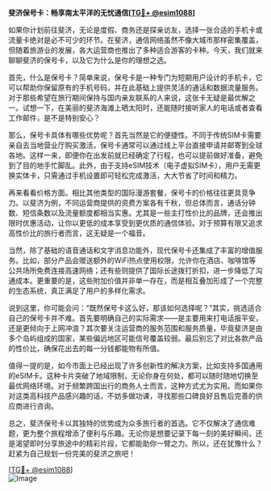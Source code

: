 **斐济保号卡：畅享南太平洋的无忧通信[[TG💪+ @esim1088](https://t.me/s/esim1088)]**

如果你计划前往斐济，无论是度假、商务还是探亲访友，选择一张合适的手机卡或流量卡绝对是必不可少的环节。在斐济，通信网络虽然不像大城市那样密集覆盖，但随着旅游业的发展，各大运营商也推出了多种适合游客的卡种。今天，我们就来聊聊斐济的保号卡，以及它为什么是你的理想之选。

首先，什么是保号卡？简单来说，保号卡是一种专门为短期用户设计的手机卡，它可以帮助你保留原有的手机号码，并在此基础上提供灵活的通话和数据流量服务。对于那些希望在旅行期间保持与国内亲友联系的人来说，这张卡无疑是最优解之一。试想一下，在美丽的斐济海滩上晒太阳时，还能随时接听家人的电话或者查看工作邮件，是不是特别安心？

那么，保号卡具体有哪些优势呢？首先当然是它的便捷性。不同于传统SIM卡需要亲自去当地营业厅购买激活，保号卡通常可以通过线上平台直接申请并邮寄到全球各地。这样一来，即便你在出发前就已经确定了行程，也可以提前做好准备，避免到了目的地手忙脚乱。此外，由于支持eSIM技术（电子虚拟SIM卡），用户无需更换实体卡，只需通过手机设置即可轻松完成激活，大大节省了时间和精力。

再来看看价格方面。相比其他类型的国际漫游套餐，保号卡的价格往往更具竞争力。以斐济为例，不同运营商提供的资费方案各有千秋，但总体而言，通话分钟数、短信条数以及流量额度都相当实惠。尤其是一些主打性价比的品牌，还会推出限时优惠活动，让你以更低的成本享受到更优质的通信体验。对于预算有限又追求高性价比的旅行者而言，这无疑是一个福音。

当然，除了基础的语音通话和文字消息功能外，现代保号卡还集成了丰富的增值服务。比如，部分产品会赠送额外的WiFi热点使用权限，允许你在酒店、咖啡馆等公共场所免费连接高速网络；还有些则提供了国际长途拨打折扣，进一步降低了沟通成本。更重要的是，这些附加价值并非单一存在，而是相互叠加形成了一个完整的生态系统，真正满足了用户的多样化需求。

说到这里，你可能会问：“既然保号卡这么好，那该如何选择呢？”其实，挑选适合自己的保号卡并不难。首先要明确自己的实际需求——是主要用来打电话报平安，还是更倾向于上网冲浪？其次要关注运营商的服务范围和服务质量，毕竟斐济是由多个岛屿组成的国家，某些偏远地区可能信号覆盖较弱。最后别忘了对比各款产品的性价比，确保花出去的每一分钱都能物有所值。

值得一提的是，如今市面上已经出现了许多创新性的解决方案，比如支持多国通用的eSIM卡。这种卡片突破了地域限制，无论你身在何处，都可以随时随地切换至最优网络环境。对于频繁跨国出行的商务人士而言，这种方式尤为实用。而如果你对这类高科技产品感兴趣的话，不妨多做功课，寻找那些口碑良好且售后完善的供应商进行咨询。

总之，斐济保号卡以其独特的优势成为众多旅行者的首选。它不仅解决了通信难题，更为整个旅程增添了便利与乐趣。无论你是想要记录下每一刻的美好瞬间，还是渴望即时分享旅途中的精彩片段，它都能助你一臂之力。所以，还在犹豫什么？赶紧为自己规划一份完美的斐济之旅吧！

[[TG💪+ @esim1088](https://t.me/s/esim1088)]  
![Image](https://i.postimg.cc/4NQfJmqS/Snipaste-2025-05-13-00-14-12.png)